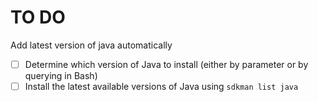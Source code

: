 # TO DO

Add latest version of java automatically
- [ ] Determine which version of Java to install (either by parameter or by querying in Bash)
- [ ] Install the latest available versions of Java using `sdkman list java`